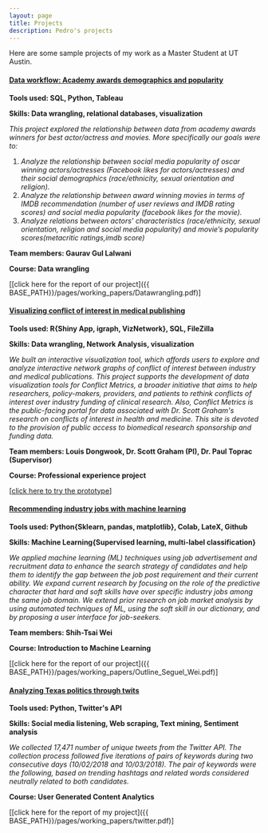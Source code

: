 ```yaml
---
layout: page
title: Projects
description: Pedro's projects
---
```


Here are some sample projects of my work as a Master Student at UT Austin.

#### <u>Data workflow: Academy awards demographics and popularity</u>
<b>Tools used: SQL, Python, Tableau</b>

<b>Skills: Data wrangling, relational databases, visualization</b>

<i>This project explored the relationship between data from academy awards winners for best actor/actress and movies. More specifically our goals were to:</i>
1. <i>Analyze the relationship between social media popularity of oscar winning actors/actresses (Facebook likes for actors/actresses) and their social demographics (race/ethnicity, sexual orientation and religion).</i>
2. <i>Analyze the relationship between award winning movies in terms of IMDB recommendation (number of user reviews and IMDB rating scores) and social media popularity (facebook likes for the movie).</i>
3. <i>Analyze relations between actors’ characteristics (race/ethnicity, sexual orientation, religion and social media popularity) and movie’s popularity scores(metacritic ratings,imdb score)</i>

<b>Team members: Gaurav Gul Lalwani </b>

<b>Course: Data wrangling</b>


[[click here for the report of our project]({{ BASE_PATH}}/pages/working_papers/Datawrangling.pdf)]

#### <u>Visualizing conflict of interest in medical publishing</u>
<b>Tools used: R{Shiny App, igraph, VizNetwork}, SQL, FileZilla</b>

<b>Skills: Data wrangling, Network Analysis, visualization</b>

<i>We built an interactive visualization tool, which affords users to explore and analyze interactive network graphs of conflict of interest between industry and medical publications.</i>
<i>This project supports the development of data visualization tools for Conflict Metrics, a broader initiative that aims to help researchers, policy-makers, providers, and patients to rethink conflicts of interest over industry funding of clinical research. Also, Conflict Metrics is the public-facing portal for data associated with Dr. Scott Graham's research on conflicts of interest in health and medicine. This site is devoted to the provision of public access to biomedical research sponsorship and funding data.</i>

<b>Team members: Louis Dongwook, Dr. Scott Graham (PI), Dr. Paul Toprac (Supervisor) </b>

<b>Course: Professional experience project</b>


[<a href="http://129.114.17.166/visnetwork/">click here to try the prototype</a>]


#### <u>Recommending industry jobs with machine learning</u>
<b> Tools used: Python{Sklearn, pandas, matplotlib}, Colab, LateX, Github </b>

<b>Skills: Machine Learning{Supervised learning, multi-label classification} </b>

<i>We applied machine learning (ML) techniques using job advertisement and recruitment data to enhance the search strategy of candidates and help them to identify the gap between the job post requirement and their current ability. We expand current research by focusing on the role of the predictive character that hard and soft skills have over specific industry jobs among the same job domain. We extend prior research on job market analysis by using automated techniques of ML, using the soft skill in our dictionary, and by proposing a user interface for job-seekers.</i>

<b>Team members: Shih-Tsai Wei </b>

<b>Course: Introduction to Machine Learning</b>


[[click here for the report of our project]({{ BASE_PATH}}/pages/working_papers/Outline_Seguel_Wei.pdf)]

#### <u>Analyzing Texas politics through twits</u>
<b> Tools used: Python, Twitter's API </b>

<b>Skills: Social media listening, Web scraping, Text mining, Sentiment analysis </b>

<i>We collected 17,471 number of unique tweets from the Twitter API. The collection process followed five iterations of pairs of keywords during two consecutive days (10/02/2018 and 10/03/2018). The pair of keywords were the following, based on trending hashtags and related words considered neutrally related to both candidates.</i>

<b>Course: User Generated Content Analytics </b>


[[click here for the report of my project]({{ BASE_PATH}}/pages/working_papers/twitter.pdf)]



<!-- Note: this is how to write a comment in HTML. Everything in here won't show up on your webpage.-->

<!--
To increase the size of the title, use fewer # in front of the paper title.
To decrease the size of the title, use more #.
To remove the italics, remove the * before and after the description
To remove the underline from the title, remove the <u> tags (<u> and </u>)
-->
